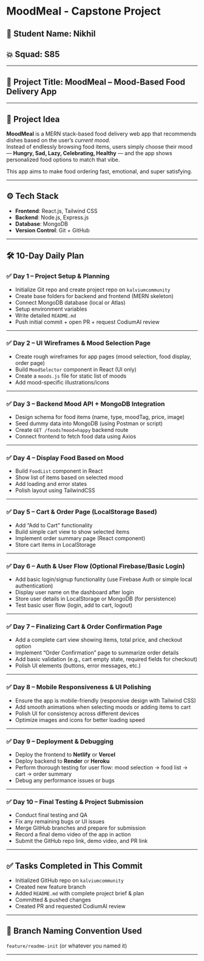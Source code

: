 # MoodMeal - Capstone Project

## 👤 Student Name: Nikhil  
## 💥 Squad: S85 

---

## 📌 Project Title: MoodMeal – Mood-Based Food Delivery App

---

## 🧠 Project Idea

**MoodMeal** is a MERN stack-based food delivery web app that recommends dishes based on the user’s *current mood*.  
Instead of endlessly browsing food items, users simply choose their mood — **Hungry, Sad, Lazy, Celebrating, Healthy** — and the app shows personalized food options to match that vibe.

This app aims to make food ordering fast, emotional, and super satisfying.

---

## ⚙️ Tech Stack

- **Frontend**: React.js, Tailwind CSS  
- **Backend**: Node.js, Express.js  
- **Database**: MongoDB  
- **Version Control**: Git + GitHub  

---

## 🛠️ 10-Day Daily Plan

### ✅ **Day 1 – Project Setup & Planning**
- Initialize Git repo and create project repo on `kalviumcommunity`
- Create base folders for backend and frontend (MERN skeleton)
- Connect MongoDB database (local or Atlas)
- Setup environment variables
- Write detailed `README.md`
- Push initial commit + open PR + request CodiumAI review

---

### ✅ **Day 2 – UI Wireframes & Mood Selection Page**
- Create rough wireframes for app pages (mood selection, food display, order page)
- Build `MoodSelector` component in React (UI only)
- Create a `moods.js` file for static list of moods
- Add mood-specific illustrations/icons

---

### ✅ **Day 3 – Backend Mood API + MongoDB Integration**
- Design schema for food items (name, type, moodTag, price, image)
- Seed dummy data into MongoDB (using Postman or script)
- Create `GET /foods?mood=happy` backend route
- Connect frontend to fetch food data using Axios

---

### ✅ **Day 4 – Display Food Based on Mood**
- Build `FoodList` component in React
- Show list of items based on selected mood
- Add loading and error states
- Polish layout using TailwindCSS

---

### ✅ **Day 5 – Cart & Order Page (LocalStorage Based)**
- Add “Add to Cart” functionality
- Build simple cart view to show selected items
- Implement order summary page (React component)
- Store cart items in LocalStorage

---

### ✅ **Day 6 – Auth & User Flow (Optional Firebase/Basic Login)**
- Add basic login/signup functionality (use Firebase Auth or simple local authentication)
- Display user name on the dashboard after login
- Store user details in LocalStorage or MongoDB (for persistence)
- Test basic user flow (login, add to cart, logout)

---

### ✅ **Day 7 – Finalizing Cart & Order Confirmation Page**
- Add a complete cart view showing items, total price, and checkout option
- Implement “Order Confirmation” page to summarize order details
- Add basic validation (e.g., cart empty state, required fields for checkout)
- Polish UI elements (buttons, error messages, etc.)

---

### ✅ **Day 8 – Mobile Responsiveness & UI Polishing**
- Ensure the app is mobile-friendly (responsive design with Tailwind CSS)
- Add smooth animations when selecting moods or adding items to cart
- Polish UI for consistency across different devices
- Optimize images and icons for better loading speed

---

### ✅ **Day 9 – Deployment & Debugging**
- Deploy the frontend to **Netlify** or **Vercel**
- Deploy backend to **Render** or **Heroku**
- Perform thorough testing for user flow: mood selection → food list → cart → order summary
- Debug any performance issues or bugs

---

### ✅ **Day 10 – Final Testing & Project Submission**
- Conduct final testing and QA
- Fix any remaining bugs or UI issues
- Merge GitHub branches and prepare for submission
- Record a final demo video of the app in action
- Submit the GitHub repo link, demo video, and PR link

---

## ✅ Tasks Completed in This Commit
- Initialized GitHub repo on `kalviumcommunity`  
- Created new feature branch  
- Added `README.md` with complete project brief & plan  
- Committed & pushed changes  
- Created PR and requested CodiumAI review  

---

## 🐍 Branch Naming Convention Used
`feature/readme-init` (or whatever you named it)

---

